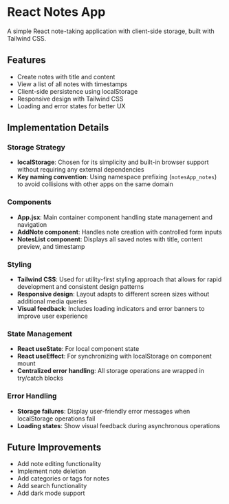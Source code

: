 # React Notes App

A simple React note-taking application with client-side storage, built with Tailwind CSS.

## Features

- Create notes with title and content
- View a list of all notes with timestamps
- Client-side persistence using localStorage
- Responsive design with Tailwind CSS
- Loading and error states for better UX

## Implementation Details

### Storage Strategy
- **localStorage**: Chosen for its simplicity and built-in browser support without requiring any external dependencies
- **Key naming convention**: Using namespace prefixing (`notesApp_notes`) to avoid collisions with other apps on the same domain

### Components
- **App.jsx**: Main container component handling state management and navigation
- **AddNote component**: Handles note creation with controlled form inputs
- **NotesList component**: Displays all saved notes with title, content preview, and timestamp

### Styling
- **Tailwind CSS**: Used for utility-first styling approach that allows for rapid development and consistent design patterns
- **Responsive design**: Layout adapts to different screen sizes without additional media queries
- **Visual feedback**: Includes loading indicators and error banners to improve user experience

### State Management
- **React useState**: For local component state
- **React useEffect**: For synchronizing with localStorage on component mount
- **Centralized error handling**: All storage operations are wrapped in try/catch blocks

### Error Handling
- **Storage failures**: Display user-friendly error messages when localStorage operations fail
- **Loading states**: Show visual feedback during asynchronous operations

## Future Improvements

- Add note editing functionality
- Implement note deletion
- Add categories or tags for notes
- Add search functionality
- Add dark mode support